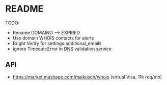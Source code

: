 # README

TODO:

* Rename DOMAINO --> EXPIRED
* Use domain WHOIS contacts for alerts
* Bright Verify for settings.additional_emails
* ignore Timeout::Error in DNS validation service


## API

* https://market.mashape.com/malkusch/whois   (virtual Visa, 11k req/mo)
